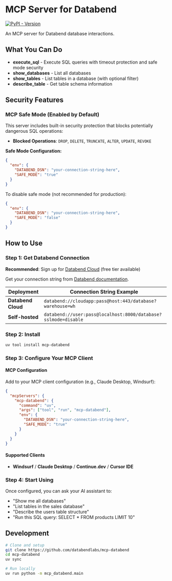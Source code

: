 # MCP Server for Databend

[![PyPI - Version](https://img.shields.io/pypi/v/mcp-databend)](https://pypi.org/project/mcp-databend)

An MCP server for Databend database interactions.

## What You Can Do

- **execute_sql** - Execute SQL queries with timeout protection and safe mode security
- **show_databases** - List all databases
- **show_tables** - List tables in a database (with optional filter)
- **describe_table** - Get table schema information

## Security Features

### MCP Safe Mode (Enabled by Default)

This server includes built-in security protection that blocks potentially dangerous SQL operations:

- **Blocked Operations**: `DROP`, `DELETE`, `TRUNCATE`, `ALTER`, `UPDATE`, `REVOKE`

**Safe Mode Configuration:**
```json
{
  "env": {
    "DATABEND_DSN": "your-connection-string-here",
    "SAFE_MODE": "true"
  }
}
```

To disable safe mode (not recommended for production):
```json
{
  "env": {
    "DATABEND_DSN": "your-connection-string-here",
    "SAFE_MODE": "false"
  }
}
```

## How to Use

### Step 1: Get Databend Connection

**Recommended**: Sign up for [Databend Cloud](https://app.databend.com) (free tier available)

Get your connection string from [Databend documentation](https://docs.databend.com/developer/drivers/#connection-string-dsn).

| Deployment | Connection String Example |
|------------|---------------------------|
| **Databend Cloud** | `databend://cloudapp:pass@host:443/database?warehouse=wh` |
| **Self-hosted** | `databend://user:pass@localhost:8000/database?sslmode=disable` |

### Step 2: Install

```bash
uv tool install mcp-databend
```

### Step 3: Configure Your MCP Client

#### MCP Configuration

Add to your MCP client configuration (e.g., Claude Desktop, Windsurf):

```json
{
  "mcpServers": {
    "mcp-databend": {
      "command": "uv",
      "args": ["tool", "run", "mcp-databend"],
      "env": {
        "DATABEND_DSN": "your-connection-string-here",
        "SAFE_MODE": "true"
      }
    }
  }
}
```

#### Supported Clients

- **Windsurf** / **Claude Desktop** / **Continue.dev** / **Cursor IDE**

### Step 4: Start Using

Once configured, you can ask your AI assistant to:
- "Show me all databases"
- "List tables in the sales database"
- "Describe the users table structure"
- "Run this SQL query: SELECT * FROM products LIMIT 10"

## Development

```bash
# Clone and setup
git clone https://github.com/databendlabs/mcp-databend
cd mcp-databend
uv sync

# Run locally
uv run python -m mcp_databend.main
```
